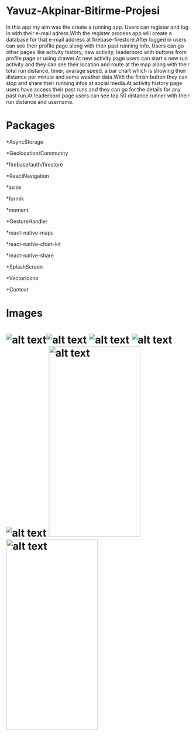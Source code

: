 # Yavuz-Akpinar-Bitirme-Projesi

<p>In this app my aim was the create a running app. Users can register and log in  with their e-mail adress.With the register process app will create a database for that e-mail address
at firebase-firestore.After logged in users can see their profile page along with their past running info. Users can go other pages like activity history, new activity, leaderbord
with buttons from profile page or using drawer.At new activity page users can start a new run activity and they can see their location and route at the map along with
their total run distance, timer, avarage speed, a bar chart which is showing their distance per minute and some weather data.With the finish button they can
stop and share their running infos at social media.At activity history page users have access their past runs and they can go for the details for any past run.At leaderbord
page users can see top 50 distance runner with their run distance and username.

# Packages

<p>*AsyncStorage     
<p>*Geolocation/Community
<p>*firebase/auth/firestore
<p>*ReactNavigation
<p>*axios
<p>*formik
<p>*moment
<p>*GestureHandler
<p>*react-native-maps
<p>*react-native-chart-kit
<p>*react-native-share
<p>*SplashScreen
<p>*VectorIcons
<p>*Context<p>

<h1> Images <h1>



![alt text](https://github.com/patika-128-react-native-bootcamp/Yavuz-Akpinar-Bitirme-Projesi/blob/main/gifs%26pics/1.gif)![alt text](https://github.com/patika-128-react-native-bootcamp/Yavuz-Akpinar-Bitirme-Projesi/blob/main/gifs%26pics/2.gif)
![alt text](https://github.com/patika-128-react-native-bootcamp/Yavuz-Akpinar-Bitirme-Projesi/blob/main/gifs%26pics/3.gif)
![alt text](https://github.com/patika-128-react-native-bootcamp/Yavuz-Akpinar-Bitirme-Projesi/blob/main/gifs%26pics/4.gif)
![alt text](https://github.com/patika-128-react-native-bootcamp/Yavuz-Akpinar-Bitirme-Projesi/blob/main/gifs%26pics/5.gif) <img src="https://github.com/patika-128-react-native-bootcamp/Yavuz-Akpinar-Bitirme-Projesi/blob/main/gifs%26pics/image1.jpeg" alt="alt text" width="250" height="520">
<img src="https://github.com/patika-128-react-native-bootcamp/Yavuz-Akpinar-Bitirme-Projesi/blob/main/gifs%26pics/image2.jpeg" alt="alt text" width="250" height="520">











